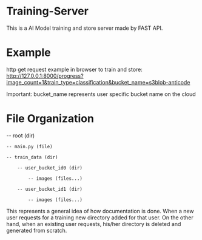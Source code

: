 # Training-Server
This is a AI Model training and store server made by FAST API.

# Example
http get request example in browser to train and store:
http://127.0.0.1:8000/progress?image_count=1&train_type=classification&bucket_name=s3blob-anticode

Important: bucket_name represents user specific bucket name on the cloud

# File Organization

-- root (dir) 

    -- main.py (file)

    -- train_data (dir)

        -- user_bucket_id0 (dir)

            -- images (files...)

        -- user_bucket_id1 (dir)

            -- images (files...)

This represents a general idea of how documentation is done. When a new user requests for a training new directory added for that user. On the other hand, when an existing user requests, his/her directory is deleted and generated from scratch.


        




